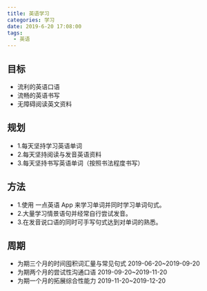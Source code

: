 ```yaml
---
title: 英语学习
categories: 学习
date: 2019-6-20 17:08:00
tags:
  - 英语
---
```


## 目标

- 流利的英语口语
- 流畅的英语书写
- 无障碍阅读英文资料

## 规划

- 1.每天坚持学习英语单词
- 2.每天坚持阅读与发音英语资料
- 3.每天坚持书写英语单词（按照书法程度书写）

## 方法

- 1.使用 一点英语 App 来学习单词并同时学习单词句式。
- 2.大量学习情景语句并经常自行尝试发音。
- 3.在发音说口语的同时可手写句式达到对单词的熟悉。

## 周期

- 为期三个月的时间囤积词汇量与常见句式 2019-06-20~2019-09-20
- 为期两个月的尝试性沟通口语 2019-09-20~2019-11-20
- 为期一个月的拓展综合性能力 2019-11-20~2019-12-20
